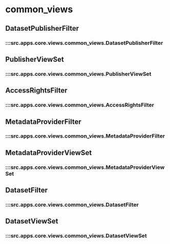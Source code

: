 # common_views

## DatasetPublisherFilter

### :::src.apps.core.views.common_views.DatasetPublisherFilter

## PublisherViewSet

### :::src.apps.core.views.common_views.PublisherViewSet

## AccessRightsFilter

### :::src.apps.core.views.common_views.AccessRightsFilter

## MetadataProviderFilter

### :::src.apps.core.views.common_views.MetadataProviderFilter

## MetadataProviderViewSet

### :::src.apps.core.views.common_views.MetadataProviderViewSet

## DatasetFilter

### :::src.apps.core.views.common_views.DatasetFilter

## DatasetViewSet

### :::src.apps.core.views.common_views.DatasetViewSet

